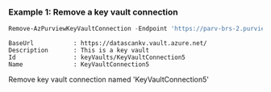 ### Example 1: Remove a key vault connection
```powershell
Remove-AzPurviewKeyVaultConnection -Endpoint 'https://parv-brs-2.purview.azure.com/' -KeyVaultName 'KeyVaultConnection5'
```

```output
BaseUrl           : https://datascankv.vault.azure.net/
Description       : This is a key vault
Id                : keyVaults/KeyVaultConnection5
Name              : KeyVaultConnection5
```

Remove key vault connection named 'KeyVaultConnection5'

